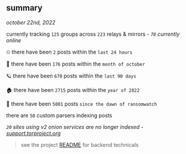 
## summary
_october 22nd, 2022_

currently tracking `125` groups across `223` relays & mirrors - _`78` currently online_

⏲ there have been `2` posts within the `last 24 hours`

🦈 there have been `176` posts within the `month of october`

🪐 there have been `670` posts within the `last 90 days`

🏚 there have been `2715` posts within the `year of 2022`

🦕 there have been `5001` posts `since the dawn of ransomwatch`

there are `58` custom parsers indexing posts

_`20` sites using v2 onion services are no longer indexed - [support.torproject.org](https://support.torproject.org/onionservices/v2-deprecation/)_

> see the project [README](https://github.com/joshhighet/ransomwatch#ransomwatch--) for backend technicals
